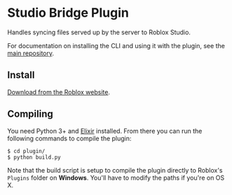 # Studio Bridge Plugin

Handles syncing files served up by the server to Roblox Studio.

For documentation on installing the CLI and using it with the plugin, see the [main repository](https://github.com/vocksel/studio-bridge).

## Install

[Download from the Roblox website](https://www.roblox.com/library/626028645/Studio-Bridge).

## Compiling

You need Python 3+ and [Elixir](https://github.com/vocksel/elixir) installed. From there you can run the following commands to compile the plugin:

```shell
$ cd plugin/
$ python build.py
```

Note that the build script is setup to compile the plugin directly to Roblox's `Plugins` folder on **Windows**. You'll have to modify the paths if you're on OS X.

